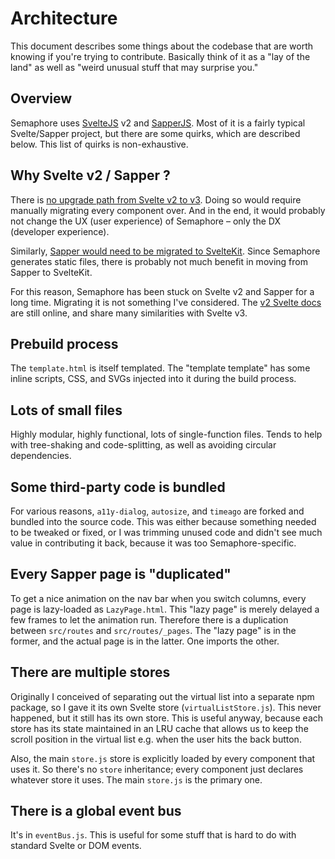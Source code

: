 # Architecture

This document describes some things about the codebase that are worth knowing if you're trying to contribute.
Basically think of it as a "lay of the land" as well as "weird unusual stuff that may surprise you."

## Overview

Semaphore uses [SvelteJS](https://svelte.technology) v2 and [SapperJS](https://sapper.svelte.technology). Most of it is a fairly typical Svelte/Sapper project, but there
are some quirks, which are described below. This list of quirks is non-exhaustive.

## Why Svelte v2 / Sapper ?

There is [no upgrade path from Svelte v2 to v3](https://github.com/sveltejs/svelte/issues/2462). Doing so would require manually migrating every component over. And in the end, it would probably not change the UX (user experience) of Semaphore – only the DX (developer experience).

Similarly, [Sapper would need to be migrated to SvelteKit](https://kit.svelte.dev/docs/migrating). Since Semaphore generates static files, there is probably not much benefit in moving from Sapper to SvelteKit.

For this reason, Semaphore has been stuck on Svelte v2 and Sapper for a long time. Migrating it is not something I've considered. The [v2 Svelte docs](https://v2.svelte.dev/) are still online, and share many similarities with Svelte v3.

## Prebuild process

The `template.html` is itself templated. The "template template" has some inline scripts, CSS, and SVGs
injected into it during the build process.

## Lots of small files

Highly modular, highly functional, lots of single-function files. Tends to help with tree-shaking and
code-splitting, as well as avoiding circular dependencies.

## Some third-party code is bundled

For various reasons, `a11y-dialog`, `autosize`, and `timeago` are forked and bundled into the source code.
This was either because something needed to be tweaked or fixed, or I was trimming unused code and didn't
see much value in contributing it back, because it was too Semaphore-specific.

## Every Sapper page is "duplicated"

To get a nice animation on the nav bar when you switch columns, every page is lazy-loaded as `LazyPage.html`.
This "lazy page" is merely delayed a few frames to let the animation run. Therefore there is a duplication
between `src/routes` and `src/routes/_pages`. The "lazy page" is in the former, and the actual page is in the
latter. One imports the other.

## There are multiple stores

Originally I conceived of separating out the virtual list into a separate npm package, so I gave it its
own Svelte store (`virtualListStore.js`). This never happened, but it still has its own store. This is useful
anyway, because each store has its state maintained in an LRU cache that allows us to keep the scroll position
in the virtual list e.g. when the user hits the back button.

Also, the main `store.js` store is explicitly
loaded by every component that uses it. So there's no `store` inheritance; every component just declares
whatever store it uses. The main `store.js` is the primary one.

## There is a global event bus

It's in `eventBus.js`. This is useful for some stuff that is hard to do with standard Svelte or DOM events.
